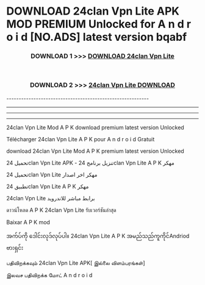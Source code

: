 # DOWNLOAD 24clan Vpn Lite  APK MOD PREMIUM Unlocked for A n d r o i d [NO.ADS] latest version bqabf 



<div align="center">

<h3>DOWNLOAD 1 >>> <a href="https://getmod2.web.app/?judul=24clan Vpn Lite ">DOWNLOAD 24clan Vpn Lite </a></h3><br>

<h3>DOWNLOAD 2 >>> <a href="https://getmod2.web.app/?judul=24clan Vpn Lite ">24clan Vpn Lite  DOWNLOAD </a></h3>

</div>
----------------------------------------------------------

----------------------------------------------------------

----------------------------------------------------------

----------------------------------------------------------

24clan Vpn Lite  Mod A P K download premium latest version Unlocked

Télécharger 24clan Vpn Lite  A P K pour A n d r o i d Gratuit

download 24clan Vpn Lite  Mod A P K premium latest version Unlocked

تحميل 24clan Vpn Lite  APK - تنزيل برنامج 24clan Vpn Lite  A P K مهكر

تحميل 24clan Vpn Lite  مهكر اخر اصدار

تطبيق 24clan Vpn Lite  A P K مهكر

24clan Vpn Lite  برابط مباشر للاندرويد

ดาวน์โหลด A P K 24clan Vpn Lite  รับเวอร์ชันล่าสุด

Baixar A P K mod

အက်ပ်ကို ဒေါင်းလုဒ်လုပ်ပါ။ 24clan Vpn Lite  A P K အမည်သည်ကူကိုင်Andriod ဗားရှင်း

பதிவிறக்கவும் 24clan Vpn Lite  APK[ இல்லை விளம்பரங்கள்] 
 
இலவச பதிவிறக்க மோட் A n d r o i d



